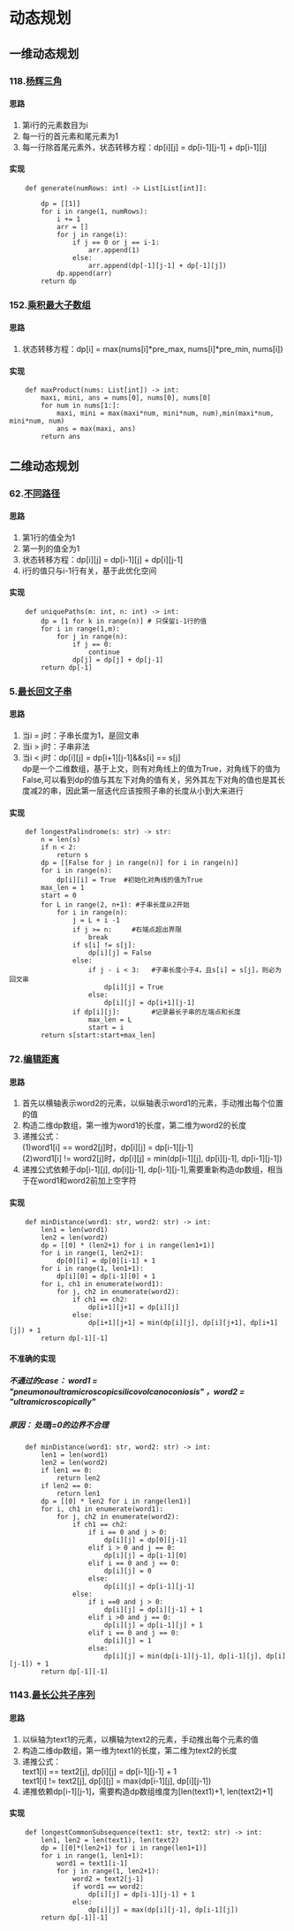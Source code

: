 # 动态规划
## 一维动态规划  
### 118.[杨辉三角](https://leetcode.cn/problems/pascals-triangle/description/?envType=study-plan-v2&envId=top-100-liked)
#### 思路
1. 第i行的元素数目为i
2. 每一行的首元素和尾元素为1
3. 每一行除首尾元素外，状态转移方程：dp[i][j] = dp[i-1][j-1] + dp[i-1][j]
#### 实现
```
    def generate(numRows: int) -> List[List[int]]:

        dp = [[1]]
        for i in range(1, numRows):
            i += 1
            arr = []
            for j in range(i):
                if j == 0 or j == i-1:
                    arr.append(1)
                else:
                    arr.append(dp[-1][j-1] + dp[-1][j])
            dp.append(arr)
        return dp
```
### 152.[乘积最大子数组](https://leetcode.cn/problems/maximum-product-subarray/description/?envType=study-plan-v2&envId=top-100-liked)
#### 思路
1. 状态转移方程：dp[i] = max(nums[i]*pre_max, nums[i]*pre_min, nums[i])
#### 实现
```
    def maxProduct(nums: List[int]) -> int:
        maxi, mini, ans = nums[0], nums[0], nums[0]
        for num in nums[1:]:
            maxi, mini = max(maxi*num, mini*num, num),min(maxi*num, mini*num, num)
            ans = max(maxi, ans)
        return ans
```
## 二维动态规划
### 62.[不同路径](https://leetcode.cn/problems/unique-paths/description/?envType=study-plan-v2&envId=top-100-liked)
#### 思路  
1. 第1行的值全为1  
2. 第一列的值全为1  
3. 状态转移方程：dp[i][j] = dp[i-1][j] + dp[i][j-1]
4. i行的值只与i-1行有关，基于此优化空间
#### 实现
```
    def uniquePaths(m: int, n: int) -> int:
        dp = [1 for k in range(n)] # 只保留i-1行的值
        for i in range(1,m):
            for j in range(n):
                if j == 0:
                    continue
                dp[j] = dp[j] + dp[j-1]
        return dp[-1]
```

### 5.[最长回文子串](https://leetcode.cn/problems/longest-palindromic-substring/description/?envType=study-plan-v2&envId=top-100-liked)
#### 思路
1. 当i = j时：子串长度为1，是回文串
2. 当i > j时：子串非法
3. 当i < j时：dp[i][j] = dp[i+1][j-1]&&s[i] == s[j]  
dp是一个二维数组，基于上文，则有对角线上的值为True，对角线下的值为False,可以看到dp的值与其左下对角的值有关，另外其左下对角的值也是其长度减2的串，因此第一层迭代应该按照子串的长度从小到大来进行

#### 实现
```
    def longestPalindrome(s: str) -> str:
        n = len(s)
        if n < 2:
            return s
        dp = [[False for j in range(n)] for i in range(n)]
        for i in range(n):
            dp[i][i] = True  #初始化对角线的值为True
        max_len = 1
        start = 0
        for L in range(2, n+1): #子串长度从2开始
            for i in range(n):
                j = L + i -1
                if j >= n:     #右端点超出界限
                    break
                if s[i] != s[j]:
                    dp[i][j] = False
                else:
                    if j - i < 3:   #子串长度小于4，且s[i] = s[j]，则必为回文串
                        dp[i][j] = True
                    else:
                        dp[i][j] = dp[i+1][j-1]
                if dp[i][j]:        #记录最长子串的左端点和长度
                    max_len = L 
                    start = i 
        return s[start:start+max_len]
```

### 72.[编辑距离](https://leetcode.cn/problems/edit-distance/description/?envType=study-plan-v2&envId=top-100-liked)  
#### 思路
1. 首先以横轴表示word2的元素，以纵轴表示word1的元素，手动推出每个位置的值
2. 构造二维dp数组，第一维为word1的长度，第二维为word2的长度
3. 递推公式：  
(1)word1[i] == word2[j]时，dp[i][j] = dp[i-1][j-1]  
(2)word1[i] != word2[j]时，dp[i][j] = min(dp[i-1][j], dp[i][j-1], dp[i-1][j-1])
4. 递推公式依赖于dp[i-1][j], dp[i][j-1], dp[i-1][j-1],需要重新构造dp数组，相当于在word1和word2前加上空字符

#### 实现
```
    def minDistance(word1: str, word2: str) -> int:
        len1 = len(word1)
        len2 = len(word2)
        dp = [[0] * (len2+1) for i in range(len1+1)]
        for i in range(1, len2+1):
            dp[0][i] = dp[0][i-1] + 1
        for i in range(1, len1+1):
            dp[i][0] = dp[i-1][0] + 1
        for i, ch1 in enumerate(word1):
            for j, ch2 in enumerate(word2):
                if ch1 == ch2:
                    dp[i+1][j+1] = dp[i][j]
                else:
                    dp[i+1][j+1] = min(dp[i][j], dp[i][j+1], dp[i+1][j]) + 1
        return dp[-1][-1]
```

#### 不准确的实现  
##### 不通过的case：  word1 = "pneumonoultramicroscopicsilicovolcanoconiosis" ，word2 = "ultramicroscopically"  
##### 原因：  处理j=0的边界不合理  

```
    def minDistance(word1: str, word2: str) -> int:
        len1 = len(word1)
        len2 = len(word2)
        if len1 == 0:
            return len2
        if len2 == 0:
            return len1
        dp = [[0] * len2 for i in range(len1)]
        for i, ch1 in enumerate(word1):
            for j, ch2 in enumerate(word2):
                if ch1 == ch2:
                    if i == 0 and j > 0:
                        dp[i][j] = dp[0][j-1]
                    elif i > 0 and j == 0:
                        dp[i][j] = dp[i-1][0]
                    elif i == 0 and j == 0:
                        dp[i][j] = 0
                    else:
                        dp[i][j] = dp[i-1][j-1]
                else:
                    if i ==0 and j > 0:
                        dp[i][j] = dp[i][j-1] + 1
                    elif i >0 and j == 0:
                        dp[i][j] = dp[i-1][j] + 1
                    elif i == 0 and j == 0:
                        dp[i][j] = 1
                    else:
                        dp[i][j] = min(dp[i-1][j-1], dp[i-1][j], dp[i][j-1]) + 1
        return dp[-1][-1]
```

### 1143.[最长公共子序列](https://leetcode.cn/problems/longest-common-subsequence/?envType=study-plan-v2&envId=top-100-liked)  
#### 思路  
1. 以纵轴为text1的元素，以横轴为text2的元素，手动推出每个元素的值
2. 构造二维dp数组，第一维为text1的长度，第二维为text2的长度
3. 递推公式：  
text1[i] == text2[j], dp[i][j] = dp[i-1][j-1] + 1  
text1[i] != text2[j], dp[i][j] = max(dp[i-1][j], dp[i][j-1])  
4. 递推依赖dp[i-1][j-1]，需要构造dp数组维度为[len(text1)+1, len(text2)+1]

#### 实现
```
    def longestCommonSubsequence(text1: str, text2: str) -> int:
        len1, len2 = len(text1), len(text2)
        dp = [[0]*(len2+1) for i in range(len1+1)]
        for i in range(1, len1+1):
            word1 = text1[i-1]
            for j in range(1, len2+1):
                word2 = text2[j-1]
                if word1 == word2:
                    dp[i][j] = dp[i-1][j-1] + 1
                else:
                    dp[i][j] = max(dp[i][j-1], dp[i-1][j])
        return dp[-1][-1]
```